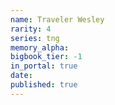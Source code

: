 ```yaml
---
name: Traveler Wesley
rarity: 4
series: tng
memory_alpha:
bigbook_tier: -1
in_portal: true
date:
published: true
---
```



